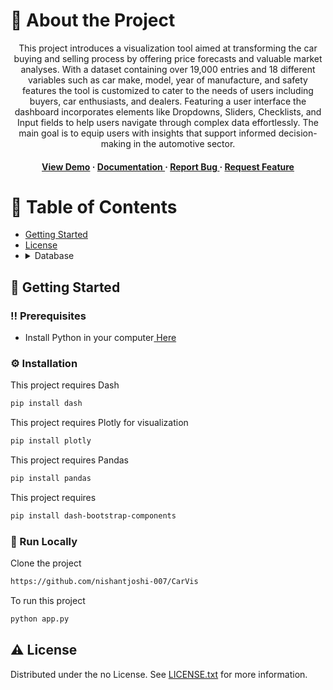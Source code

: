 # :star2: About the Project
<div align='center'>

<p>This project introduces a visualization tool aimed at transforming the car buying and selling process by offering price forecasts and valuable market analyses. With a dataset containing over 19,000 entries and 18 different variables such as car make, model, year of manufacture, and safety features the tool is customized to cater to the needs of users including buyers, car enthusiasts, and dealers. Featuring a user interface the dashboard incorporates elements like Dropdowns, Sliders, Checklists, and Input fields to help users navigate through complex data effortlessly. The main goal is to equip users with insights that support informed decision-making in the automotive sector.</p>

<h4> <a href=https://carvis-61d9f521d940.herokuapp.com/>View Demo</a> <span> · </span> <a href="https://github.com/nishantjoshi-007/Carvis/blob/master/README.md"> Documentation </a> <span> · </span> <a href="https://github.com/nishantjoshi-007/Carvis/issues"> Report Bug </a> <span> · </span> <a href="https://github.com/nishantjoshi-007/Carvis/issues"> Request Feature </a> </h4>


</div>

# :notebook_with_decorative_cover: Table of Contents

- [Getting Started](#toolbox-getting-started)
- [License](#warning-license)
- <details> <summary>Database</summary> <ul>
<li><a href="https://www.kaggle.com/datasets/deepcontractor/car-price-prediction-challenge">Car Prediction Database</a></li>
</ul> </details>

## :toolbox: Getting Started

### :bangbang: Prerequisites

- Install Python in your computer<a href="https://www.python.org/downloads/"> Here</a>


### :gear: Installation

This project requires Dash
```bash
pip install dash
```
This project requires Plotly for visualization
```bash
pip install plotly
```
This project requires Pandas
```bash
pip install pandas
```
This project requires
```bash
pip install dash-bootstrap-components
```


### :running: Run Locally

Clone the project

```bash
https://github.com/nishantjoshi-007/CarVis
```
To run this project
```bash
python app.py
```


## :warning: License

Distributed under the no License. See <a href="https://github.com/nishantjoshi-007/CarVis/blob/main/LICENSE">LICENSE.txt</a> for more information.

